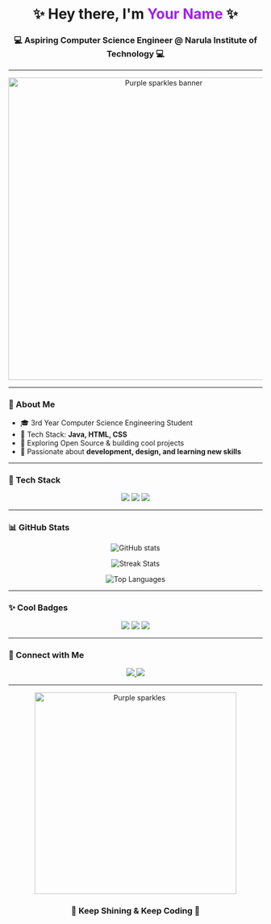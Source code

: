 <!-- Profile Header -->
<h1 align="center">✨ Hey there, I'm <span style="color: #a020f0;">Your Name</span> ✨</h1>
<h3 align="center">💻 Aspiring Computer Science Engineer @ Narula Institute of Technology 💻</h3>

---

<!-- Sparkly GIF or Banner -->
<p align="center">
  <img src="https://i.imgur.com/Jh6wYQz.gif" width="600" alt="Purple sparkles banner"/>
</p>

---

### 🌌 About Me
- 🎓 3rd Year Computer Science Engineering Student  
- 💜 Tech Stack: **Java, HTML, CSS**  
- 🚀 Exploring Open Source & building cool projects  
- 🌟 Passionate about **development, design, and learning new skills**  

---

### 🔮 Tech Stack
<p align="center">
  <img src="https://img.shields.io/badge/Java-8B00FF?style=for-the-badge&logo=java&logoColor=white" />
  <img src="https://img.shields.io/badge/HTML5-9932CC?style=for-the-badge&logo=html5&logoColor=white" />
  <img src="https://img.shields.io/badge/CSS3-BA55D3?style=for-the-badge&logo=css3&logoColor=white" />
</p>

---

### 📊 GitHub Stats
<p align="center">
  <img src="https://github-readme-stats.vercel.app/api?username=YOUR_GITHUB_USERNAME&show_icons=true&theme=tokyonight&hide_border=true&title_color=ba55d3&icon_color=dda0dd" alt="GitHub stats" />
</p>

<p align="center">
  <img src="https://github-readme-streak-stats.herokuapp.com/?user=YOUR_GITHUB_USERNAME&theme=tokyonight&hide_border=true&ring=ba55d3&fire=dda0dd" alt="Streak Stats" />
</p>

<p align="center">
  <img src="https://github-readme-stats.vercel.app/api/top-langs/?username=YOUR_GITHUB_USERNAME&layout=compact&theme=tokyonight&hide_border=true&title_color=ba55d3" alt="Top Languages"/>
</p>

---

### ✨ Cool Badges
<p align="center">
  <img src="https://forthebadge.com/images/badges/made-with-love.svg" />
  <img src="https://forthebadge.com/images/badges/powered-by-coffee.svg" />
  <img src="https://forthebadge.com/images/badges/contains-cat-gifs.svg" />
</p>

---

### 🌠 Connect with Me
<p align="center">
  <a href="https://linkedin.com/in/YOUR_LINKEDIN" target="_blank">
    <img src="https://img.shields.io/badge/LinkedIn-DA70D6?style=for-the-badge&logo=linkedin&logoColor=white"/>
  </a>
  <a href="mailto:YOUR_EMAIL@gmail.com">
    <img src="https://img.shields.io/badge/Gmail-9932CC?style=for-the-badge&logo=gmail&logoColor=white"/>
  </a>
</p>

---

<p align="center">
  <img src="https://i.imgur.com/LyHic3i.gif" width="400" alt="Purple sparkles" />
</p>

<h3 align="center">💜 Keep Shining & Keep Coding 💜</h3>
